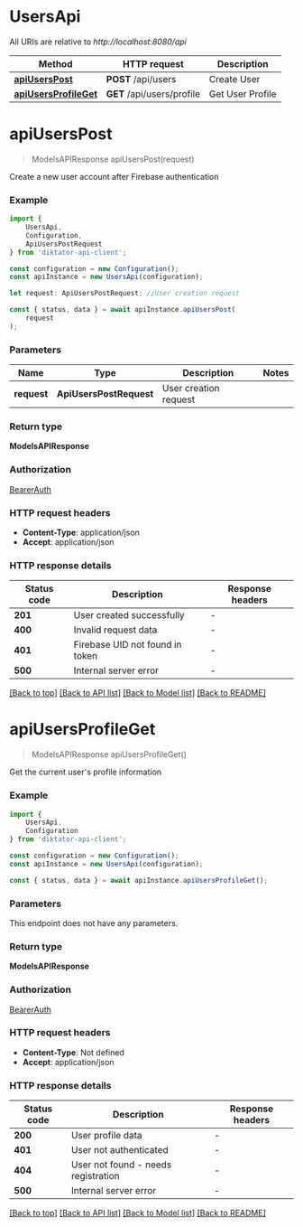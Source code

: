 # UsersApi

All URIs are relative to *http://localhost:8080/api*

|Method | HTTP request | Description|
|------------- | ------------- | -------------|
|[**apiUsersPost**](#apiuserspost) | **POST** /api/users | Create User|
|[**apiUsersProfileGet**](#apiusersprofileget) | **GET** /api/users/profile | Get User Profile|

# **apiUsersPost**
> ModelsAPIResponse apiUsersPost(request)

Create a new user account after Firebase authentication

### Example

```typescript
import {
    UsersApi,
    Configuration,
    ApiUsersPostRequest
} from 'diktator-api-client';

const configuration = new Configuration();
const apiInstance = new UsersApi(configuration);

let request: ApiUsersPostRequest; //User creation request

const { status, data } = await apiInstance.apiUsersPost(
    request
);
```

### Parameters

|Name | Type | Description  | Notes|
|------------- | ------------- | ------------- | -------------|
| **request** | **ApiUsersPostRequest**| User creation request | |


### Return type

**ModelsAPIResponse**

### Authorization

[BearerAuth](../README.md#BearerAuth)

### HTTP request headers

 - **Content-Type**: application/json
 - **Accept**: application/json


### HTTP response details
| Status code | Description | Response headers |
|-------------|-------------|------------------|
|**201** | User created successfully |  -  |
|**400** | Invalid request data |  -  |
|**401** | Firebase UID not found in token |  -  |
|**500** | Internal server error |  -  |

[[Back to top]](#) [[Back to API list]](../README.md#documentation-for-api-endpoints) [[Back to Model list]](../README.md#documentation-for-models) [[Back to README]](../README.md)

# **apiUsersProfileGet**
> ModelsAPIResponse apiUsersProfileGet()

Get the current user\'s profile information

### Example

```typescript
import {
    UsersApi,
    Configuration
} from 'diktator-api-client';

const configuration = new Configuration();
const apiInstance = new UsersApi(configuration);

const { status, data } = await apiInstance.apiUsersProfileGet();
```

### Parameters
This endpoint does not have any parameters.


### Return type

**ModelsAPIResponse**

### Authorization

[BearerAuth](../README.md#BearerAuth)

### HTTP request headers

 - **Content-Type**: Not defined
 - **Accept**: application/json


### HTTP response details
| Status code | Description | Response headers |
|-------------|-------------|------------------|
|**200** | User profile data |  -  |
|**401** | User not authenticated |  -  |
|**404** | User not found - needs registration |  -  |
|**500** | Internal server error |  -  |

[[Back to top]](#) [[Back to API list]](../README.md#documentation-for-api-endpoints) [[Back to Model list]](../README.md#documentation-for-models) [[Back to README]](../README.md)

